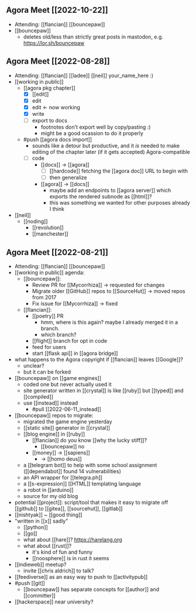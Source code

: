 ## Agora Meet [[2022-10-22]]
- Attending: [[flancian]] [[bouncepaw]] 
- [[bouncepaw]]
    - deletes old/less than strictly great posts in mastodon, e.g. https://lor.sh/bouncepaw

## Agora Meet [[2022-08-28]]
- Attending: [[flancian]] [[ladee]] [[neil]] your_name_here :)
- [[working in public]]
    - [[agora pkg chapter]]
        - [x] [[edit]]
        - [x] edit
        - [x] edit <- now working
        - [x] write
        - [ ] export to docs
            - footnotes don't export well by copy/pasting :)
            - might be a good ocassion to do it properly
    - #push [[agora docs import]]
        - sounds like a detour but productive, and it *is* needed to make editing of the chapter later (if it gets accepted) Agora-compatible
        - [ ] code
            - [[docs]] -> [[agora]]
                - [ ] [[hardcode]] fetching the [[agora doc]] URL to begin with
                - [ ] then generalize
            - [[agora]] -> [[docs]]
                - maybe add an endpoints to [[agora server]] which exports the rendered subnode as [[html]]?
                - this was something we wanted for other purposes already I think
- [[neil]]
    - [[noding]]
        - [[revolution]]
        - [[manchester]]

## Agora Meet [[2022-08-21]]
- Attending: [[flancian]] [[bouncepaw]]
- [[working in public]] agenda:
    - [[bouncepaw]]:
        - Review PR for [[Mycorrhiza]] -> requested for changes
        - Migrate older [[GitHub]] repos to [[SourceHut]] -> moved repos from 2017
        - Fix issue for [[Mycorrhiza]] -> fixed
    - [[flancian]]:
        - [[poetry]] PR
            - hmm, where is this again? maybe I already merged it in a branch.
            - which branch?
        - [[flight]] branch for opt in code 
        - feed for users
        - start [[flask api]] in [[agora bridge]]
- what happens to the Agora copyright if [[flancian]] leaves [[Google]]?
    - unclear?
    - but it can be forked
- [[bouncepaw]] on [[game engines]]
    - coded one but never actually used it
    - site generator written in [[crystal]] is like [[ruby]] but [[typed]] and [[compiled]]
    - use [[instead]] instead
        - #pull [[2022-06-11_instead]]
- [[bouncepaw]] repos to migrate:
    - migrated the game engine yesterday
    - [[static site]] generator in [[crystal]]
    - [[blog engine]] in [[ruby]]
        - [[flancian]] do you know [[why the lucky stiff]]?
            - [[bouncepaw]] no
        - [[money]] -> [[sapiens]]
            - -> [[homo deus]]
    - a [[telegram bot]] to help with some school assignment ([[dependabot]] found 14 vulnerabilities)
    - an API wrapper for [[telegra.ph]]
    - a [[s-expression]] [[HTML]] templating language
    - a robot in [[arduino]]
    - source for my old blog
- potential [[project]]: script/tool that makes it easy to migrate off [[github]] to [[gitea]], [[sourcehut]], [[gitlab]]
- [[nishtyak]] ~ [[good thing]]
- "written in [[x]] sadly"
    - [[python]]
    - [[go]]
    - what about [[hare]]? https://harelang.org
    - what about [[rust]]?
        - it's kind of fun and funny
        - [[noosphere]] is in rust it seems
- [[indieweb]] meetup?
    - invite [[chris aldrich]] to talk?
- [[feediverse]] as an easy way to push to [[activitypub]]
- #push [[git]]
    - [[bouncepaw]] has separate concepts for [[author]] and [[committer]]
- [[hackerspace]] near university?

